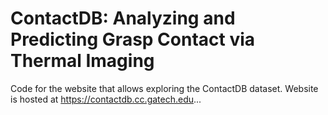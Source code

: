 # ContactDB: Analyzing and Predicting Grasp Contact via Thermal Imaging

Code for the website that allows exploring the ContactDB dataset. Website is hosted at https://contactdb.cc.gatech.edu...
